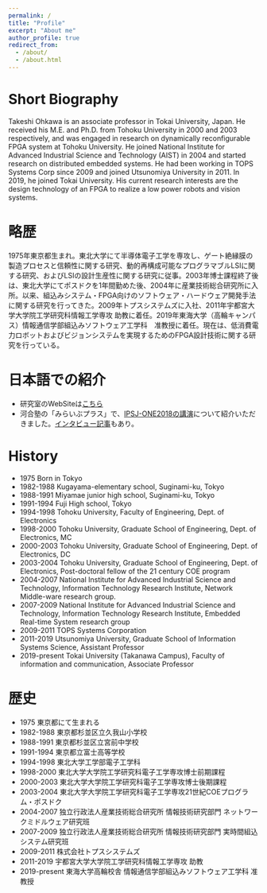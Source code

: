 ```yaml
---
permalink: /
title: "Profile"
excerpt: "About me"
author_profile: true
redirect_from: 
  - /about/
  - /about.html
---
```


Short Biography
======
Takeshi Ohkawa is an associate professor in Tokai University, Japan.  He received his M.E. and Ph.D. from Tohoku University in 2000 and 2003 respectively, and was engaged in research on dynamically reconfigurable FPGA system at Tohoku University. He joined National Institute for Advanced Industrial Science and Technology (AIST) in 2004 and started research on distributed embedded systems. He had been working in TOPS Systems Corp since 2009 and joined Utsunomiya University in 2011. In 2019, he joined Tokai University. His current research interests are the design technology of an FPGA to realize a low power robots and vision systems.

略歴
======
1975年東京都生まれ。東北大学にて半導体電子工学を専攻し、ゲート絶縁膜の製造プロセスと信頼性に関する研究、動的再構成可能なプログラマブルLSIに関する研究、およびLSIの設計生産性に関する研究に従事。2003年博士課程終了後は、東北大学にてポスドクを1年間勤めた後、2004年に産業技術総合研究所に入所。以来、組込みシステム・FPGA向けのソフトウェア・ハードウェア開発手法に関する研究を行ってきた。2009年トプスシステムズに入社、2011年宇都宮大学大学院工学研究科情報工学専攻 助教に着任。2019年東海大学（高輪キャンパス）情報通信学部組込みソフトウェア工学科　准教授に着任。現在は、低消費電力ロボットおよびビジョンシステムを実現するためのFPGA設計技術に関する研究を行っている。

日本語での紹介
======
- 研究室のWebSiteは[こちら](https://www.u-tokai.ac.jp/staff/detail/MDgwMDEw/MzIwNzE5)
- 河合塾の「みらいぶプラス」で、[IPSJ-ONE2018の講演](https://www.milive-plus.net/gakumon181101/?fbclid=IwAR3mf6qtPpZkfoQxC4uXHEsVjGjcyJUnZScsKovon7PrTj8jDQ75UQ0Mu5Y)について紹介いただきました。[インタビュー記事](https://www.milive-plus.net/gakumon181101/02/)もあり。

History
======
- 1975  Born in Tokyo
- 1982-1988 Kugayama-elementary school, Suginami-ku, Tokyo
- 1988-1991 Miyamae junior high school, Suginami-ku, Tokyo
- 1991-1994 Fuji High school, Tokyo
- 1994-1998 Tohoku University, Faculty of Engineering, Dept. of Electronics
- 1998-2000 Tohoku University, Graduate School of Engineering, Dept. of Electronics, MC
- 2000-2003 Tohoku University, Graduate School of Engineering, Dept. of Electronics, DC
- 2003-2004 Tohoku University, Graduate School of Engineering, Dept. of Electronics, Post-doctoral fellow of the 21 century COE program
- 2004-2007 National Institute for Advanced Industrial Science and Technology, Information Technology Research Institute, Network Middle-ware research group.
- 2007-2009 National Institute for Advanced Industrial Science and Technology, Information Technology Research Institute, Embedded Real-time System research group
- 2009-2011 TOPS Systems Corporation
- 2011-2019 Utsunomiya University, Graduate School of Information Systems Science, Assistant Professor
- 2019-present Tokai University (Takanawa Campus), Faculty of information and communication, Associate Professor

歴史
======
- 1975 東京都にて生まれる 
- 1982-1988 東京都杉並区立久我山小学校 
- 1988-1991 東京都杉並区立宮前中学校
- 1991-1994 東京都立富士高等学校
- 1994-1998 東北大学工学部電子工学科
- 1998-2000 東北大学大学院工学研究科電子工学専攻博士前期課程
- 2000-2003 東北大学大学院工学研究科電子工学専攻博士後期課程
- 2003-2004 東北大学大学院工学研究科電子工学専攻21世紀COEプログラム・ポスドク
- 2004-2007 独立行政法人産業技術総合研究所 情報技術研究部門 ネットワークミドルウェア研究班
- 2007-2009 独立行政法人産業技術総合研究所 情報技術研究部門 実時間組込システム研究班
- 2009-2011 株式会社トプスシステムズ
- 2011-2019 宇都宮大学大学院工学研究科情報工学専攻 助教 
- 2019-present 東海大学高輪校舎 情報通信学部組込みソフトウェア工学科 准教授
